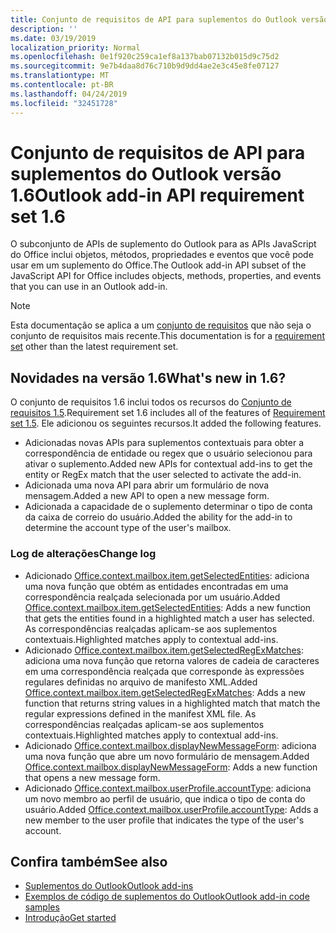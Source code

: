 ```yaml
---
title: Conjunto de requisitos de API para suplementos do Outlook versão 1.6
description: ''
ms.date: 03/19/2019
localization_priority: Normal
ms.openlocfilehash: 0e1f920c259ca1ef8a137bab07132b015d9c75d2
ms.sourcegitcommit: 9e7b4daa8d76c710b9d9dd4ae2e3c45e8fe07127
ms.translationtype: MT
ms.contentlocale: pt-BR
ms.lasthandoff: 04/24/2019
ms.locfileid: "32451728"
---
```

# <a name="outlook-add-in-api-requirement-set-16"></a><span data-ttu-id="2ba8d-102">Conjunto de requisitos de API para suplementos do Outlook versão 1.6</span><span class="sxs-lookup"><span data-stu-id="2ba8d-102">Outlook add-in API requirement set 1.6</span></span>

<span data-ttu-id="2ba8d-103">O subconjunto de APIs de suplemento do Outlook para as APIs JavaScript do Office inclui objetos, métodos, propriedades e eventos que você pode usar em um suplemento do Office.</span><span class="sxs-lookup"><span data-stu-id="2ba8d-103">The Outlook add-in API subset of the JavaScript API for Office includes objects, methods, properties, and events that you can use in an Outlook add-in.</span></span>

> [!NOTE]
> <span data-ttu-id="2ba8d-104">Esta documentação se aplica a um [conjunto de requisitos](/office/dev/add-ins/reference/requirement-sets/outlook-api-requirement-sets) que não seja o conjunto de requisitos mais recente.</span><span class="sxs-lookup"><span data-stu-id="2ba8d-104">This documentation is for a [requirement set](/office/dev/add-ins/reference/requirement-sets/outlook-api-requirement-sets) other than the latest requirement set.</span></span>

## <a name="whats-new-in-16"></a><span data-ttu-id="2ba8d-105">Novidades na versão 1.6</span><span class="sxs-lookup"><span data-stu-id="2ba8d-105">What's new in 1.6?</span></span>

<span data-ttu-id="2ba8d-106">O conjunto de requisitos 1.6 inclui todos os recursos do [Conjunto de requisitos 1.5](../requirement-set-1.5/outlook-requirement-set-1.5.md).</span><span class="sxs-lookup"><span data-stu-id="2ba8d-106">Requirement set 1.6 includes all of the features of [Requirement set 1.5](../requirement-set-1.5/outlook-requirement-set-1.5.md).</span></span> <span data-ttu-id="2ba8d-107">Ele adicionou os seguintes recursos.</span><span class="sxs-lookup"><span data-stu-id="2ba8d-107">It added the following features.</span></span>

- <span data-ttu-id="2ba8d-108">Adicionadas novas APIs para suplementos contextuais para obter a correspondência de entidade ou regex que o usuário selecionou para ativar o suplemento.</span><span class="sxs-lookup"><span data-stu-id="2ba8d-108">Added new APIs for contextual add-ins to get the entity or RegEx match that the user selected to activate the add-in.</span></span>
- <span data-ttu-id="2ba8d-109">Adicionada uma nova API para abrir um formulário de nova mensagem.</span><span class="sxs-lookup"><span data-stu-id="2ba8d-109">Added a new API to open a new message form.</span></span>
- <span data-ttu-id="2ba8d-110">Adicionada a capacidade de o suplemento determinar o tipo de conta da caixa de correio do usuário.</span><span class="sxs-lookup"><span data-stu-id="2ba8d-110">Added the ability for the add-in to determine the account type of the user's mailbox.</span></span>

### <a name="change-log"></a><span data-ttu-id="2ba8d-111">Log de alterações</span><span class="sxs-lookup"><span data-stu-id="2ba8d-111">Change log</span></span>

- <span data-ttu-id="2ba8d-112">Adicionado [Office.context.mailbox.item.getSelectedEntities](office.context.mailbox.item.md#getselectedentities--entities): adiciona uma nova função que obtém as entidades encontradas em uma correspondência realçada selecionada por um usuário.</span><span class="sxs-lookup"><span data-stu-id="2ba8d-112">Added [Office.context.mailbox.item.getSelectedEntities](office.context.mailbox.item.md#getselectedentities--entities): Adds a new function that gets the entities found in a highlighted match a user has selected.</span></span> <span data-ttu-id="2ba8d-113">As correspondências realçadas aplicam-se aos suplementos contextuais.</span><span class="sxs-lookup"><span data-stu-id="2ba8d-113">Highlighted matches apply to contextual add-ins.</span></span>
- <span data-ttu-id="2ba8d-114">Adicionado [Office.context.mailbox.item.getSelectedRegExMatches](office.context.mailbox.item.md#getselectedregexmatches--object): adiciona uma nova função que retorna valores de cadeia de caracteres em uma correspondência realçada que corresponde às expressões regulares definidas no arquivo de manifesto XML.</span><span class="sxs-lookup"><span data-stu-id="2ba8d-114">Added [Office.context.mailbox.item.getSelectedRegExMatches](office.context.mailbox.item.md#getselectedregexmatches--object): Adds a new function that returns string values in a highlighted match that match the regular expressions defined in the manifest XML file.</span></span> <span data-ttu-id="2ba8d-115">As correspondências realçadas aplicam-se aos suplementos contextuais.</span><span class="sxs-lookup"><span data-stu-id="2ba8d-115">Highlighted matches apply to contextual add-ins.</span></span>
- <span data-ttu-id="2ba8d-116">Adicionado [Office.context.mailbox.displayNewMessageForm](office.context.mailbox.md#displaynewmessageformparameters): adiciona uma nova função que abre um novo formulário de mensagem.</span><span class="sxs-lookup"><span data-stu-id="2ba8d-116">Added [Office.context.mailbox.displayNewMessageForm](office.context.mailbox.md#displaynewmessageformparameters): Adds a new function that opens a new message form.</span></span>
- <span data-ttu-id="2ba8d-117">Adicionado [Office.context.mailbox.userProfile.accountType](office.context.mailbox.userprofile.md#accounttype-string): adiciona um novo membro ao perfil de usuário, que indica o tipo de conta do usuário.</span><span class="sxs-lookup"><span data-stu-id="2ba8d-117">Added [Office.context.mailbox.userProfile.accountType](office.context.mailbox.userprofile.md#accounttype-string): Adds a new member to the user profile that indicates the type of the user's account.</span></span>

## <a name="see-also"></a><span data-ttu-id="2ba8d-118">Confira também</span><span class="sxs-lookup"><span data-stu-id="2ba8d-118">See also</span></span>

- [<span data-ttu-id="2ba8d-119">Suplementos do Outlook</span><span class="sxs-lookup"><span data-stu-id="2ba8d-119">Outlook add-ins</span></span>](/outlook/add-ins/)
- [<span data-ttu-id="2ba8d-120">Exemplos de código de suplementos do Outlook</span><span class="sxs-lookup"><span data-stu-id="2ba8d-120">Outlook add-in code samples</span></span>](https://developer.microsoft.com/outlook/gallery/?filterBy=Outlook,Samples,Add-ins)
- [<span data-ttu-id="2ba8d-121">Introdução</span><span class="sxs-lookup"><span data-stu-id="2ba8d-121">Get started</span></span>](/outlook/add-ins/quick-start)
